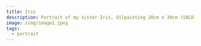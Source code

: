 ```yaml
---
title: Iris
description: Portrait of my sister Iris, Oilpainting 20cm x 30cm (SOLD)
image: /img/image1.jpeg
tags:
  - portrait
---
```

